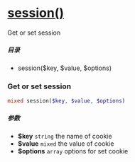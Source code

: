 [session()](http://twinh.github.com/widget/api/session)
=======================================================

Get or set session

##### 目录
* session($key, $value, $options)

### Get or set session
```php
mixed session($key, $value, $options)
```

##### 参数
* **$key** `string` the name of cookie
* **$value** `mixed` the value of cookie
* **$options** `array` options for set cookie

